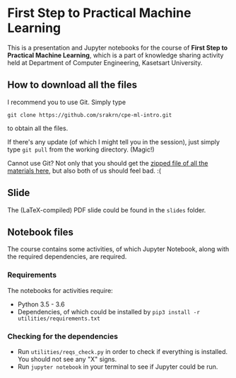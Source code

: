 # First Step to Practical Machine Learning

This is a presentation and Jupyter notebooks for the course of **First Step to Practical Machine Learning**, which is a part of knowledge sharing activity held at Department of Computer Engineering, Kasetsart University.

## How to download all the files

I recommend you to use Git. Simply type

```
git clone https://github.com/srakrn/cpe-ml-intro.git
```

to obtain all the files.

If there's any update (of which I might tell you in the session), just simply type `git pull` from the working directory. (Magic!)

Cannot use Git? Not only that you should get the [zipped file of all the materials here](https://github.com/srakrn/cpe-ml-intro/archive/master.zip), but also both of us should feel bad. :(

## Slide

The (LaTeX-compiled) PDF slide could be found in the `slides` folder.

## Notebook files

The course contains some activities, of which Jupyter Notebook, along with the required dependencies, are required.

### Requirements

The notebooks for activities require:

- Python 3.5 - 3.6
- Dependencies, of which could be installed by `pip3 install -r utilities/requirements.txt`

### Checking for the dependencies

- Run `utilities/reqs_check.py` in order to check if everything is installed. You should not see any "X" signs.
- Run `jupyter notebook` in your terminal to see if Jupyter could be run.
